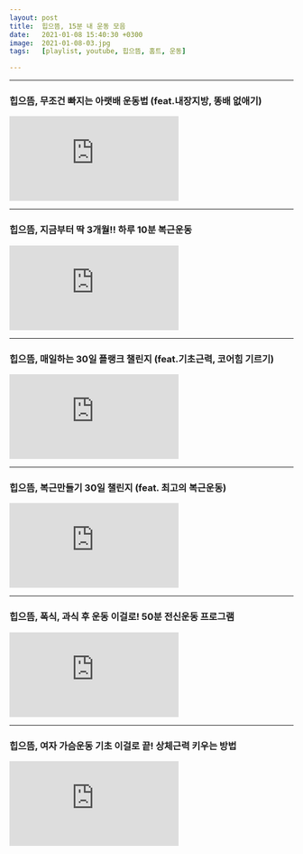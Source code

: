 ```yaml
---
layout: post
title:  힙으뜸, 15분 내 운동 모음
date:   2021-01-08 15:40:30 +0300
image:  2021-01-08-03.jpg
tags:   [playlist, youtube, 힙으뜸, 홈트, 운동]

---
```



***
### 힙으뜸, 무조건 빠지는 아랫배 운동법 (feat.내장지방, 똥배 없애기)
<iframe src="https://www.youtube.com/embed/RWcCaSzueB4?list=WL" frameborder="0" allowfullscreen></iframe>

***
### 힙으뜸, 지금부터 딱 3개월!! 하루 10분 복근운동
<iframe src="https://www.youtube.com/embed/d8rs6er8Hq0?list=WL" frameborder="0" allowfullscreen></iframe>

***
### 힙으뜸, 매일하는 30일 플랭크 챌린지 (feat.기초근력, 코어힘 기르기)
<iframe src="https://www.youtube.com/embed/v54Jtmi2BwU?list=WL" frameborder="0" allowfullscreen></iframe>

***
### 힙으뜸, 복근만들기 30일 챌린지 (feat. 최고의 복근운동)
<iframe src="https://www.youtube.com/embed/s2pkdUiCRTM?list=WL" frameborder="0" allowfullscreen></iframe>

***
### 힙으뜸, 폭식, 과식 후 운동 이걸로! 50분 전신운동 프로그램
<iframe src="https://www.youtube.com/embed/Q95h23TYyPg?list=WL" frameborder="0" allowfullscreen></iframe>

***
### 힙으뜸, 여자 가슴운동 기초 이걸로 끝! 상체근력 키우는 방법
<iframe src="https://www.youtube.com/embed/1BYP8SpeNFk?list=WL" frameborder="0" allowfullscreen></iframe>

